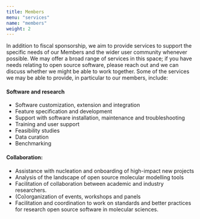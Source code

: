 ```yaml
---
title: Members
menu: "services"
name: "members"
weight: 2
---
```


In addition to fiscal sponsorship, we aim to provide services to support the specific needs of our Members and the wider user community whenever possible. We may offer a broad range of services in this space; if you have needs relating to open source software, please reach out and we can discuss whether we might be able to work together. Some of the services we may be able to provide, in particular to our members, include:

#### Software and research
- Software customization, extension and integration
- Feature specification and development
- Support with software installation, maintenance and troubleshooting
- Training and user support
- Feasibility studies
- Data curation
- Benchmarking

#### Collaboration:
- Assistance with nucleation and onboarding of high-impact new projects
- Analysis of the landscape of open source molecular modelling tools
- Facilitation of collaboration between academic and industry researchers.
- (Co)organization of events, workshops and panels
- Facilitation and coordination to work on standards and better practices for research open source software in molecular sciences.
